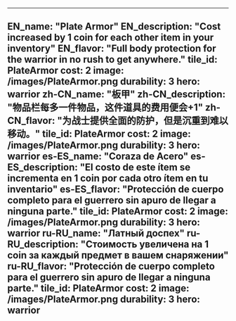 ---

EN_name: "Plate Armor"
EN_description: "Cost increased by 1 coin for each other item in your inventory"
EN_flavor: "Full body protection for the warrior in no rush to get anywhere."
tile_id: PlateArmor
cost: 2
image: /images/PlateArmor.png
durability: 3
hero: warrior
zh-CN_name: "板甲"
zh-CN_description: "物品栏每多一件物品，这件道具的费用便会+1"
zh-CN_flavor: "为战士提供全面的防护，但是沉重到难以移动。"
tile_id: PlateArmor
cost: 2
image: /images/PlateArmor.png
durability: 3
hero: warrior
es-ES_name: "Coraza de Acero"
es-ES_description: "El costo de este ítem se incrementa en 1 coin por cada otro ítem en tu inventario"
es-ES_flavor: "Protección de cuerpo completo para el guerrero sin apuro de llegar a ninguna parte."
tile_id: PlateArmor
cost: 2
image: /images/PlateArmor.png
durability: 3
hero: warrior
ru-RU_name: "Латный доспех"
ru-RU_description: "Стоимость увеличена на 1 coin за каждый предмет в вашем снаряжении"
ru-RU_flavor: "Protección de cuerpo completo para el guerrero sin apuro de llegar a ninguna parte."
tile_id: PlateArmor
cost: 2
image: /images/PlateArmor.png
durability: 3
hero: warrior
---